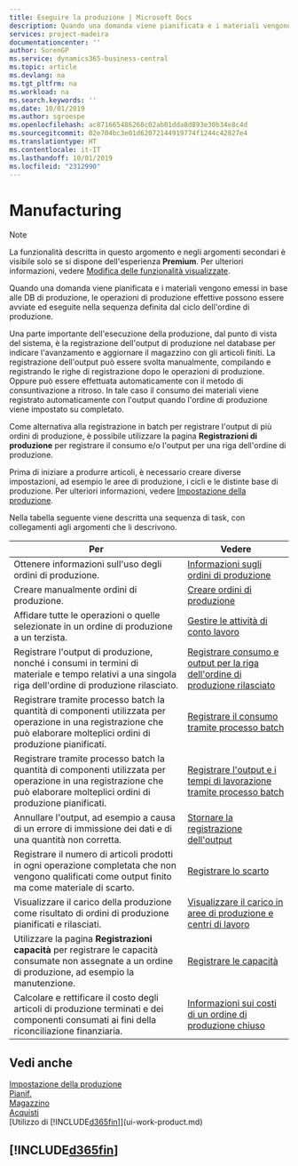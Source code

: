 ```yaml
---
title: Eseguire la produzione | Microsoft Docs
description: Quando una domanda viene pianificata e i materiali vengono emessi in base alle DB di produzione, le operazioni di produzione effettive possono essere avviate ed eseguite nella sequenza definita dal ciclo dell'ordine di produzione.
services: project-madeira
documentationcenter: ''
author: SorenGP
ms.service: dynamics365-business-central
ms.topic: article
ms.devlang: na
ms.tgt_pltfrm: na
ms.workload: na
ms.search.keywords: ''
ms.date: 10/01/2019
ms.author: sgroespe
ms.openlocfilehash: ac871665486260c02ab01dda8d893e30b34e8c4d
ms.sourcegitcommit: 02e704bc3e01d62072144919774f1244c42827e4
ms.translationtype: HT
ms.contentlocale: it-IT
ms.lasthandoff: 10/01/2019
ms.locfileid: "2312990"
---
```

# <a name="manufacturing"></a>Manufacturing
> [!NOTE]
> La funzionalità descritta in questo argomento e negli argomenti secondari è visibile solo se si dispone dell'esperienza **Premium**. Per ulteriori informazioni, vedere [Modifica delle funzionalità visualizzate](ui-experiences.md).

Quando una domanda viene pianificata e i materiali vengono emessi in base alle DB di produzione, le operazioni di produzione effettive possono essere avviate ed eseguite nella sequenza definita dal ciclo dell'ordine di produzione.  

Una parte importante dell'esecuzione della produzione, dal punto di vista del sistema, è la registrazione dell'output di produzione nel database per indicare l'avanzamento e aggiornare il magazzino con gli articoli finiti. La registrazione dell'output può essere svolta manualmente, compilando e registrando le righe di registrazione dopo le operazioni di produzione. Oppure può essere effettuata automaticamente con il metodo di consuntivazione a ritroso. In tale caso il consumo dei materiali viene registrato automaticamente con l'output quando l'ordine di produzione viene impostato su completato.  

Come alternativa alla registrazione in batch per registrare l'output di più ordini di produzione, è possibile utilizzare la pagina **Registrazioni di produzione** per registrare il consumo e/o l'output per una riga dell'ordine di produzione.

Prima di iniziare a produrre articoli, è necessario creare diverse impostazioni, ad esempio le aree di produzione, i cicli e le distinte base di produzione. Per ulteriori informazioni, vedere [Impostazione della produzione](production-configure-production-processes.md).

Nella tabella seguente viene descritta una sequenza di task, con collegamenti agli argomenti che li descrivono.   

|**Per**|**Vedere**|  
|------------|-------------|  
|Ottenere informazioni sull'uso degli ordini di produzione.|[Informazioni sugli ordini di produzione](production-about-production-orders.md)|
|Creare manualmente ordini di produzione.|[Creare ordini di produzione](production-how-to-create-production-orders.md)|
|Affidare tutte le operazioni o quelle selezionate in un ordine di produzione a un terzista.|[Gestire le attività di conto lavoro](production-how-to-subcontract-manufacturing.md)|
|Registrare l'output di produzione, nonché i consumi in termini di materiale e tempo relativi a una singola riga dell'ordine di produzione rilasciato.|[Registrare consumo e output per la riga dell'ordine di produzione rilasciato](production-how-to-register-consumption-and-output.md)|  
|Registrare tramite processo batch la quantità di componenti utilizzata per operazione in una registrazione che può elaborare molteplici ordini di produzione pianificati.|[Registrare il consumo tramite processo batch](production-how-to-post-consumption.md)|
|Registrare tramite processo batch la quantità di componenti utilizzata per operazione in una registrazione che può elaborare molteplici ordini di produzione pianificati.|[Registrare l'output e i tempi di lavorazione tramite processo batch](production-how-to-post-output-quantity.md)|
|Annullare l'output, ad esempio a causa di un errore di immissione dei dati e di una quantità non corretta.  |[Stornare la registrazione dell'output](production-how-to-reverse-output-posting.md)|  
|Registrare il numero di articoli prodotti in ogni operazione completata che non vengono qualificati come output finito ma come materiale di scarto.|[Registrare lo scarto](production-how-to-post-scrap.md)|
|Visualizzare il carico della produzione come risultato di ordini di produzione pianificati e rilasciati.|[Visualizzare il carico in aree di produzione e centri di lavoro](production-how-to-view-the-load-on-work-centers.md)|      
|Utilizzare la pagina **Registrazioni capacità** per registrare le capacità consumate non assegnate a un ordine di produzione, ad esempio la manutenzione.|[Registrare le capacità](production-how-to-post-capacities.md)|  
|Calcolare e rettificare il costo degli articoli di produzione terminati e dei componenti consumati ai fini della riconciliazione finanziaria.|[Informazioni sui costi di un ordine di produzione chiuso](finance-about-finished-production-order-costs.md)|  

## <a name="see-also"></a>Vedi anche  
[Impostazione della produzione](production-configure-production-processes.md)  
[Pianif.](production-planning.md)      
[Magazzino](inventory-manage-inventory.md)  
[Acquisti](purchasing-manage-purchasing.md)  
[Utilizzo di [!INCLUDE[d365fin](includes/d365fin_md.md)]](ui-work-product.md)

## [!INCLUDE[d365fin](includes/free_trial_md.md)]  
